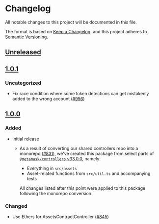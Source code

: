 # Changelog
All notable changes to this project will be documented in this file.

The format is based on [Keep a Changelog](https://keepachangelog.com/en/1.0.0/),
and this project adheres to [Semantic Versioning](https://semver.org/spec/v2.0.0.html).

## [Unreleased]

## [1.0.1]
### Uncategorized
- Fix race condition where some token detections can get mistakenly added to the wrong account ([#956](https://github.com/MetaMask/controllers/pull/956))

## [1.0.0]
### Added
- Initial release
  - As a result of converting our shared controllers repo into a monorepo ([#831](https://github.com/MetaMask/controllers/pull/831)), we've created this package from select parts of [`@metamask/controllers` v33.0.0](https://github.com/MetaMask/controllers/tree/v33.0.0), namely:
    - Everything in `src/assets`
    - Asset-related functions from `src/util.ts` and accompanying tests

    All changes listed after this point were applied to this package following the monorepo conversion.

### Changed
- Use Ethers for AssetsContractController ([#845](https://github.com/MetaMask/controllers/pull/845))

[Unreleased]: https://github.com/MetaMask/controllers/compare/@metamask/assets-controllers@1.0.1...HEAD
[1.0.1]: https://github.com/MetaMask/controllers/compare/@metamask/assets-controllers@1.0.0...@metamask/assets-controllers@1.0.1
[1.0.0]: https://github.com/MetaMask/controllers/releases/tag/@metamask/assets-controllers@1.0.0
